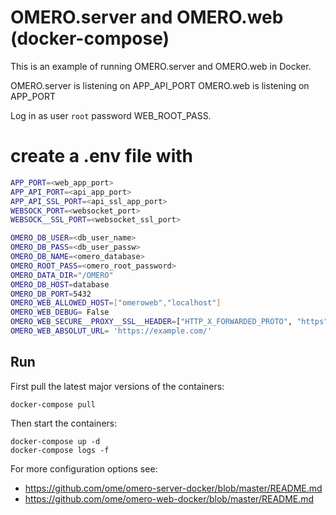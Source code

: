 # OMERO.server and OMERO.web (docker-compose)

This is an example of running OMERO.server and OMERO.web in Docker.

OMERO.server is listening on APP_API_PORT
OMERO.web is listening on APP_PORT

Log in as user `root` password WEB_ROOT_PASS.

# create a .env file with
```bash
APP_PORT=<web_app_port>
APP_API_PORT=<api_app_port>
APP_API_SSL_PORT=<api_ssl_app_port>
WEBSOCK_PORT=<websocket_port>
WEBSOCK__SSL_PORT=<websocket_ssl_port>

OMERO_DB_USER=<db_user_name>
OMERO_DB_PASS=<db_user_passw>
OMERO_DB_NAME=<omero_database>
OMERO_ROOT_PASS=<omero_root_password>
OMERO_DATA_DIR="/OMERO"
OMERO_DB_HOST=database
OMERO_DB_PORT=5432
OMERO_WEB_ALLOWED_HOST=["omeroweb","localhost"]
OMERO_WEB_DEBUG= False
OMERO_WEB_SECURE__PROXY__SSL__HEADER=["HTTP_X_FORWARDED_PROTO", "https"]
OMERO_WEB_ABSOLUT_URL= 'https://example.com/'
```


## Run

First pull the latest major versions of the containers:

    docker-compose pull

Then start the containers:

    docker-compose up -d
    docker-compose logs -f

For more configuration options see:
- https://github.com/ome/omero-server-docker/blob/master/README.md
- https://github.com/ome/omero-web-docker/blob/master/README.md
